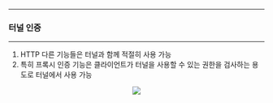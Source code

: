 -----
### 터널 인증
-----
1. HTTP 다른 기능들은 터널과 함께 적절히 사용 가능
2. 특히 프록시 인증 기능은 클라이언트가 터널을 사용할 수 있는 권한을 검사하는 용도로 터널에서 사용 가능
<div align="center">
<img src="https://github.com/user-attachments/assets/b7dfaa0f-896c-4a3d-b41a-ebc1d5dd7793">
</div>

